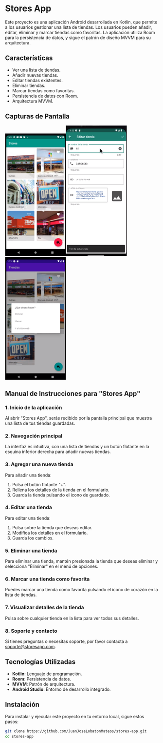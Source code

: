 # Stores App

Este proyecto es una aplicación Android desarrollada en Kotlin, que permite a los usuarios gestionar una lista de tiendas. Los usuarios pueden añadir, editar, eliminar y marcar tiendas como favoritas. La aplicación utiliza Room para la persistencia de datos, y sigue el patrón de diseño MVVM para su arquitectura.

## Características

- Ver una lista de tiendas.
- Añadir nuevas tiendas.
- Editar tiendas existentes.
- Eliminar tiendas.
- Marcar tiendas como favoritas.
- Persistencia de datos con Room.
- Arquitectura MVVM.

## Capturas de Pantalla

<img src="media/Screenshot1.png" width="200" alt="Screenshot 1"><img src="media/Screenshot2.png" width="200" alt="Screenshot 2"><img src="media/Screenshot3.png" width="200" alt="Screenshot 3">

## Manual de Instrucciones para "Stores App"

### 1. Inicio de la aplicación
Al abrir "Stores App", serás recibido por la pantalla principal que muestra una lista de tus tiendas guardadas.

### 2. Navegación principal
La interfaz es intuitiva, con una lista de tiendas y un botón flotante en la esquina inferior derecha para añadir nuevas tiendas.

### 3. Agregar una nueva tienda
Para añadir una tienda:
1. Pulsa el botón flotante "+".
2. Rellena los detalles de la tienda en el formulario.
3. Guarda la tienda pulsando el icono de guardado.

### 4. Editar una tienda
Para editar una tienda:
1. Pulsa sobre la tienda que deseas editar.
2. Modifica los detalles en el formulario.
3. Guarda los cambios.

### 5. Eliminar una tienda
Para eliminar una tienda, mantén presionada la tienda que deseas eliminar y selecciona "Eliminar" en el menú de opciones.

### 6. Marcar una tienda como favorita
Puedes marcar una tienda como favorita pulsando el icono de corazón en la lista de tiendas.

### 7. Visualizar detalles de la tienda
Pulsa sobre cualquier tienda en la lista para ver todos sus detalles.

### 8. Soporte y contacto
Si tienes preguntas o necesitas soporte, por favor contacta a soporte@storesapp.com.

## Tecnologías Utilizadas

- **Kotlin**: Lenguaje de programación.
- **Room**: Persistencia de datos.
- **MVVM**: Patrón de arquitectura.
- **Android Studio**: Entorno de desarrollo integrado.

## Instalación

Para instalar y ejecutar este proyecto en tu entorno local, sigue estos pasos:

```bash
git clone https://github.com/JuanJoseLobatonMateos/stores-app.git
cd stores-app
